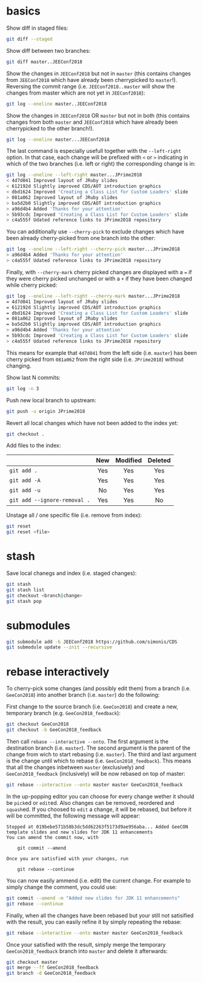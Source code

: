 # basics

Show diff in staged files:

``` bash
git diff --staged
```

Show diff between two branches:

``` bash
git diff master..JEEConf2018
```

Show the changes in `JEEConf2018` but not in `master` (this contains changes from `JEEConf2018` which have already been cherrypicked to `master`!). Reversing the commit range (i.e. `JEEConf2018..master` will show the changes from master which are not yet in `JEEConf2018`):

``` bash
git log --oneline master..JEEConf2018
```

Show the changes in `JEEConf2018` OR `master` but not in both (this contains changes from both `master` and `JEEConf2018` which have already been cherrypicked to the other branch!). 

``` bash
git log --oneline master...JEEConf2018
```

The last command is especially usefull together with the `--left-right` option. In that case, each change will be prefixed with `<` or `>` indicating in which of the two branches (i.e. left or right) the corresponding change is in:

```bash
git log --oneline --left-right master...JPrime2018
< 4d7d041 Improved layout of JRuby slides
< 612192d Slightly improved CDS/AOT introduction graphics
< dbd1624 Improved 'Creating a Class List for Custom Loaders' slide
> 081a062 Improved layout of JRuby slides
> ba5d2b0 Slightly improved CDS/AOT introduction graphics
> a96d4b4 Added 'Thanks for your attention'
> 5b93cdc Improved 'Creating a Class List for Custom Loaders' slide
> c4a555f Udated reference links to JPrime2018 repository
```

You can additionally use `--cherry-pick` to exclude changes which have been already cherry-picked from one branch into the other:

```bash
git log --oneline --left-right --cherry-pick master...JPrime2018
> a96d4b4 Added 'Thanks for your attention'
> c4a555f Udated reference links to JPrime2018 repository
```

Finally, with `--cherry-mark` cherry picked changes are displayed with a `=` if they were cherry picked unchanged or with a `+` if they have been changed while cherry picked:

```bash
git log --oneline --left-right --cherry-mark master...JPrime2018
= 4d7d041 Improved layout of JRuby slides
= 612192d Slightly improved CDS/AOT introduction graphics
= dbd1624 Improved 'Creating a Class List for Custom Loaders' slide
= 081a062 Improved layout of JRuby slides
= ba5d2b0 Slightly improved CDS/AOT introduction graphics
> a96d4b4 Added 'Thanks for your attention'
= 5b93cdc Improved 'Creating a Class List for Custom Loaders' slide
> c4a555f Udated reference links to JPrime2018 repository
```
This means for example that `4d7d041` from the left side (i.e. `master`) has been cherry picked from `081a062` from the right side (i.e. `JPrime2018`) without changing.

Show last N commits:

``` bash
git log -n 3
```

Push new local branch to upstream:

``` bash
git push -u origin JPrime2018
```

Revert all local changes which have not been added to the index yet:

``` bash
git checkout .
```

Add files to the index:

|                              | New | Modified | Deleted |
|------------------------------|:---:|:--------:|:-------:|
| `git add .`                  | Yes |    Yes   |   Yes   |
| `git add -A`                 | Yes |    Yes   |   Yes   |
| `git add -u`                 |  No |    Yes   |   Yes   |
| `git add --ignore-removal .` | Yes |    Yes   |    No   |

Unstage all / one specific file (i.e. remove from index):

``` bash
git reset
git reset <file>
```

# stash

Save local chanegs and index (i.e. staged changes):

``` bash
git stash
git stash list
git checkout <branch|change>
git stash pop
```

# submodules

``` bash
git submodule add -b JEEConf2018 https://github.com/simonis/CDS
git submodule update --init --recursive
```

# rebase interactively

To cherry-pick some changes (and possibly edit them) from a branch (i.e. `GeeCon2018`) into another branch (i.e. `master`) do the following:

First change to the source branch (i.e. `GeeCon2018`) and create a new, temporary branch (e.g. `GeeCon2018_feedback`):

``` bash
git checkout GeeCon2018
git checkout -b GeeCon2018_feedback
```

Then call `rebase --interactive --onto`. The first argument is the destination branch (i.e. `master`). The second argument is the parent of the change from wich to start rebasing (i.e. `master`). The third and last argument is the change until which to rebase (i.e. `GeeCon2018_feedback`). This means that all the changes inbetween `master` (exclusively) and `GeeCon2018_feedback` (inclusively) will be now rebased on top of master:

``` bash
git rebase --interactive --onto master master GeeCon2018_feedback
```

In the up-popping editor you can choose for every change wether it should be `pick`ed or `edit`ed. Also changes can be removed, reordered and `squash`ed. If you choosed to `edit` a change, it will be rebased, but before it will be committed, the following message will appear:

```
Stopped at 019bebe571b58b3dc5dd62263f5173d9ae956aba... Added GeeCON template slides and new slides for JDK 11 enhancements
You can amend the commit now, with

	git commit --amend

Once you are satisfied with your changes, run

	git rebase --continue
```

You can now easily ammend (i.e. edit) the current change. For example to simply change the comment, you could use:


``` bash
git commit --amend -m "Added new slides for JDK 11 enhancements"
git rebase --continue
```

Finally, when all the changes have been rebased but your still not satisified with the result, you can easily refine it by simply repeating the rebase:


``` bash
git rebase --interactive --onto master master GeeCon2018_feedback
```

Once your satisfied with the result, simply merge the temporary `GeeCon2018_feedback` branch into `master` and delete it afterwards:

``` bash
git checkout master
git merge --ff GeeCon2018_feedback
git branch -d GeeCon2018_feedback
```

